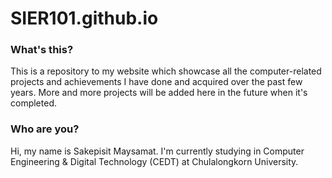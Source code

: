 # SIER101.github.io
### What's this?
This is a repository to my website which showcase all the computer-related projects and achievements I have done and acquired over the past few years.
More and more projects will be added here in the future when it's completed.

### Who are you?
Hi, my name is Sakepisit Maysamat.
I'm currently studying in Computer Engineering & Digital Technology (CEDT) at Chulalongkorn University.
